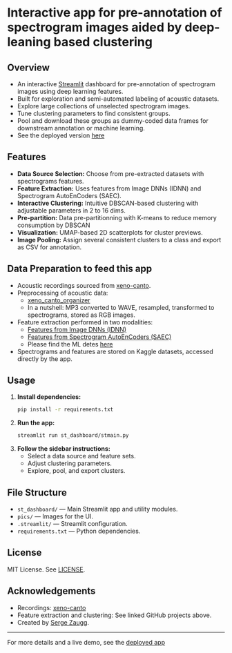 # Interactive app for pre-annotation of spectrogram images aided by deep-leaning based clustering

## Overview

- An interactive [Streamlit](https://streamlit.io/) dashboard for pre-annotation of spectrogram images using deep learning features.
- Built for exploration and semi-automated labeling of acoustic datasets.
- Explore large collections of unselected spectrogram images.
- Tune clustering parameters to find consistent groups.
- Pool and download these groups as dummy-coded data frames for downstream annotation or machine learning.
- See the deployed version [here](https://spectrogram-image-clustering.streamlit.app)

## Features

- **Data Source Selection:** Choose from pre-extracted datasets with spectrograms features.
- **Feature Extraction:** Uses features from Image DNNs (IDNN) and Spectrogram AutoEnCoders (SAEC).
- **Interactive Clustering:** Intuitive DBSCAN-based clustering with adjustable parameters in 2 to 16 dims.
- **Pre-partition:** Data pre-partitionning with K-means to reduce memory consumption by DBSCAN  
- **Visualization:** UMAP-based 2D scatterplots for cluster previews.
- **Image Pooling:** Assign several consistent clusters to a class and export as CSV for annotation.

## Data Preparation to feed this app

- Acoustic recordings sourced from [xeno-canto](https://xeno-canto.org/).
- Preprocessing of acoustic data:
  - [xeno_canto_organizer](https://github.com/sergezaugg/xeno_canto_organizer)
  - In a nutshell: MP3 converted to WAVE, resampled, transformed to spectrograms, stored as RGB images.
- Feature extraction performed in two modalities:
  - [Features from Image DNNs (IDNN)](https://github.com/sergezaugg/feature_extraction_saec)
  - [Features from Spectrogram AutoEnCoders (SAEC)](https://github.com/sergezaugg/feature_extraction_idnn)
  - Please find the ML detes [here](https://spectrogram-image-clustering.streamlit.app/page01)
- Spectrograms and features are stored on Kaggle datasets, accessed directly by the app.

## Usage

1. **Install dependencies:**
    ```bash
    pip install -r requirements.txt
    ```
2. **Run the app:**
    ```bash
    streamlit run st_dashboard/stmain.py
    ```
3. **Follow the sidebar instructions:**
    - Select a data source and feature sets.
    - Adjust clustering parameters.
    - Explore, pool, and export clusters.

## File Structure

- `st_dashboard/` — Main Streamlit app and utility modules.
- `pics/` — Images for the UI.
- `.streamlit/` — Streamlit configuration.
- `requirements.txt` — Python dependencies.

## License

MIT License. See [LICENSE](LICENSE).

## Acknowledgements

- Recordings: [xeno-canto](https://xeno-canto.org/)
- Feature extraction and clustering: See linked GitHub projects above.
- Created by [Serge Zaugg](https://www.linkedin.com/in/dkifh34rtn345eb5fhrthdbgf45/).

---

For more details and a live demo, see the [deployed app](https://spectrogram-image-clustering.streamlit.app)